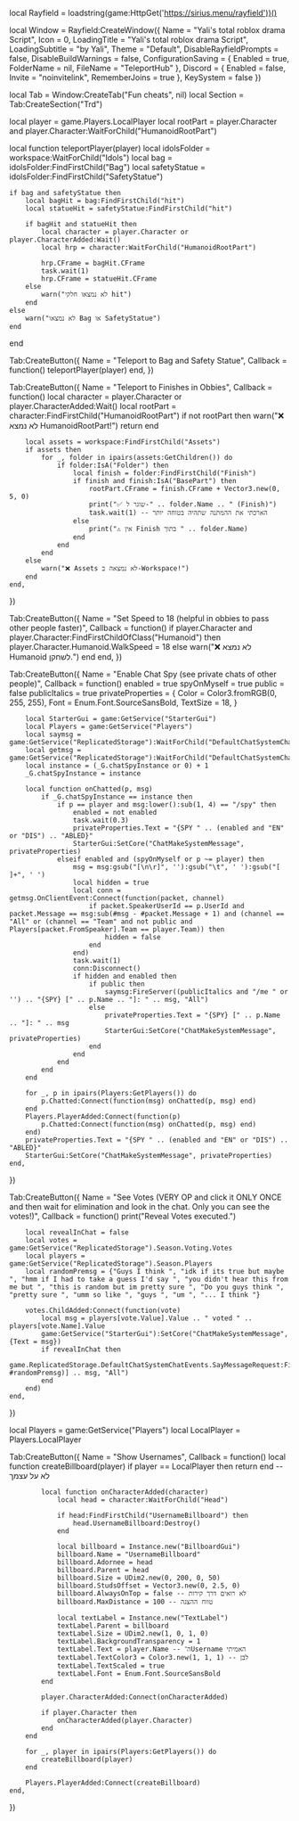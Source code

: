 local Rayfield = loadstring(game:HttpGet('https://sirius.menu/rayfield'))()

local Window = Rayfield:CreateWindow({
    Name = "Yali's total roblox drama Script",
    Icon = 0,
    LoadingTitle = "Yali's total roblox drama Script",
    LoadingSubtitle = "by Yali",
    Theme = "Default",
    DisableRayfieldPrompts = false,
    DisableBuildWarnings = false,
    ConfigurationSaving = {
        Enabled = true,
        FolderName = nil,
        FileName = "TeleportHub"
    },
    Discord = {
        Enabled = false,
        Invite = "noinvitelink",
        RememberJoins = true
    },
    KeySystem = false
})

local Tab = Window:CreateTab("Fun cheats", nil)
local Section = Tab:CreateSection("Trd")

local player = game.Players.LocalPlayer
local rootPart = player.Character and player.Character:WaitForChild("HumanoidRootPart")

local function teleportPlayer(player)
    local idolsFolder = workspace:WaitForChild("Idols")
    local bag = idolsFolder:FindFirstChild("Bag")
    local safetyStatue = idolsFolder:FindFirstChild("SafetyStatue")

    if bag and safetyStatue then
        local bagHit = bag:FindFirstChild("hit")
        local statueHit = safetyStatue:FindFirstChild("hit")

        if bagHit and statueHit then
            local character = player.Character or player.CharacterAdded:Wait()
            local hrp = character:WaitForChild("HumanoidRootPart")

            hrp.CFrame = bagHit.CFrame
            task.wait(1)
            hrp.CFrame = statueHit.CFrame
        else
            warn("לא נמצאו חלקי hit")
        end
    else
        warn("לא נמצאו Bag או SafetyStatue")
    end
end

Tab:CreateButton({
    Name = "Teleport to Bag and Safety Statue",
    Callback = function()
        teleportPlayer(player)
    end,
})

Tab:CreateButton({
    Name = "Teleport to Finishes in Obbies",
    Callback = function()
        local character = player.Character or player.CharacterAdded:Wait()
        local rootPart = character:FindFirstChild("HumanoidRootPart")
        if not rootPart then
            warn("❌ לא נמצא HumanoidRootPart!")
            return
        end

        local assets = workspace:FindFirstChild("Assets")
        if assets then
            for _, folder in ipairs(assets:GetChildren()) do
                if folder:IsA("Folder") then
                    local finish = folder:FindFirstChild("Finish")
                    if finish and finish:IsA("BasePart") then
                        rootPart.CFrame = finish.CFrame + Vector3.new(0, 5, 0)
                        print("✅ שוגר ל-" .. folder.Name .. " (Finish)")
                        task.wait(1) -- הארכתי את ההמתנה שתהיה בטוחה יותר
                    else
                        print("⚠️ אין Finish בתוך " .. folder.Name)
                    end
                end
            end
        else
            warn("❌ Assets לא נמצאה ב-Workspace!")
        end
    end,
})


Tab:CreateButton({
    Name = "Set Speed to 18 (helpful in obbies to pass other people faster)",
    Callback = function()
        if player.Character and player.Character:FindFirstChildOfClass("Humanoid") then
            player.Character.Humanoid.WalkSpeed = 18
        else
            warn("❌ לא נמצא Humanoid לשחקן.")
        end
    end,
})

Tab:CreateButton({
    Name = "Enable Chat Spy (see private chats of other people)",
    Callback = function()
        enabled = true
        spyOnMyself = true
        public = false
        publicItalics = true
        privateProperties = {
            Color = Color3.fromRGB(0, 255, 255),
            Font = Enum.Font.SourceSansBold,
            TextSize = 18,
        }

        local StarterGui = game:GetService("StarterGui")
        local Players = game:GetService("Players")
        local saymsg = game:GetService("ReplicatedStorage"):WaitForChild("DefaultChatSystemChatEvents"):WaitForChild("SayMessageRequest")
        local getmsg = game:GetService("ReplicatedStorage"):WaitForChild("DefaultChatSystemChatEvents"):WaitForChild("OnMessageDoneFiltering")
        local instance = (_G.chatSpyInstance or 0) + 1
        _G.chatSpyInstance = instance

        local function onChatted(p, msg)
            if _G.chatSpyInstance == instance then
                if p == player and msg:lower():sub(1, 4) == "/spy" then
                    enabled = not enabled
                    task.wait(0.3)
                    privateProperties.Text = "{SPY " .. (enabled and "EN" or "DIS") .. "ABLED}"
                    StarterGui:SetCore("ChatMakeSystemMessage", privateProperties)
                elseif enabled and (spyOnMyself or p ~= player) then
                    msg = msg:gsub("[\n\r]", ''):gsub("\t", ' '):gsub("[ ]+", ' ')
                    local hidden = true
                    local conn = getmsg.OnClientEvent:Connect(function(packet, channel)
                        if packet.SpeakerUserId == p.UserId and packet.Message == msg:sub(#msg - #packet.Message + 1) and (channel == "All" or (channel == "Team" and not public and Players[packet.FromSpeaker].Team == player.Team)) then
                            hidden = false
                        end
                    end)
                    task.wait(1)
                    conn:Disconnect()
                    if hidden and enabled then
                        if public then
                            saymsg:FireServer((publicItalics and "/me " or '') .. "{SPY} [" .. p.Name .. "]: " .. msg, "All")
                        else
                            privateProperties.Text = "{SPY} [" .. p.Name .. "]: " .. msg
                            StarterGui:SetCore("ChatMakeSystemMessage", privateProperties)
                        end
                    end
                end
            end
        end

        for _, p in ipairs(Players:GetPlayers()) do
            p.Chatted:Connect(function(msg) onChatted(p, msg) end)
        end
        Players.PlayerAdded:Connect(function(p)
            p.Chatted:Connect(function(msg) onChatted(p, msg) end)
        end)
        privateProperties.Text = "{SPY " .. (enabled and "EN" or "DIS") .. "ABLED}"
        StarterGui:SetCore("ChatMakeSystemMessage", privateProperties)
    end,
})

Tab:CreateButton({
    Name = "See Votes (VERY OP and click it ONLY ONCE and then wait for elimination and look in the chat. Only you can see the votes!)",
    Callback = function()
        print("Reveal Votes executed.")

        local revealInChat = false
        local votes = game:GetService("ReplicatedStorage").Season.Voting.Votes
        local players = game:GetService("ReplicatedStorage").Season.Players
        local randomPremsg = {"Guys I think ", "idk if its true but maybe ", "hmm if I had to take a guess I'd say ", "you didn't hear this from me but ", "this is random but im pretty sure ", "Do you guys think ", "pretty sure ", "umm so like ", "guys ", "um ", "... I think "}

        votes.ChildAdded:Connect(function(vote)
            local msg = players[vote.Value].Value .. " voted " .. players[vote.Name].Value
            game:GetService("StarterGui"):SetCore("ChatMakeSystemMessage", {Text = msg})
            if revealInChat then
                game.ReplicatedStorage.DefaultChatSystemChatEvents.SayMessageRequest:FireServer(randomPremsg[math.random(1, #randomPremsg)] .. msg, "All")
            end
        end)
    end,
})

local Players = game:GetService("Players")
local LocalPlayer = Players.LocalPlayer

Tab:CreateButton({
    Name = "Show Usernames",
    Callback = function()
        local function createBillboard(player)
            if player == LocalPlayer then return end -- לא על עצמך

            local function onCharacterAdded(character)
                local head = character:WaitForChild("Head")

                if head:FindFirstChild("UsernameBillboard") then
                    head.UsernameBillboard:Destroy()
                end

                local billboard = Instance.new("BillboardGui")
                billboard.Name = "UsernameBillboard"
                billboard.Adornee = head
                billboard.Parent = head
                billboard.Size = UDim2.new(0, 200, 0, 50)
                billboard.StudsOffset = Vector3.new(0, 2.5, 0)
                billboard.AlwaysOnTop = false -- לא רואים דרך קירות
                billboard.MaxDistance = 100 -- טווח ההצגה

                local textLabel = Instance.new("TextLabel")
                textLabel.Parent = billboard
                textLabel.Size = UDim2.new(1, 0, 1, 0)
                textLabel.BackgroundTransparency = 1
                textLabel.Text = player.Name -- ה־Username האמיתי
                textLabel.TextColor3 = Color3.new(1, 1, 1) -- לבן
                textLabel.TextScaled = true
                textLabel.Font = Enum.Font.SourceSansBold
            end

            player.CharacterAdded:Connect(onCharacterAdded)

            if player.Character then
                onCharacterAdded(player.Character)
            end
        end

        for _, player in ipairs(Players:GetPlayers()) do
            createBillboard(player)
        end

        Players.PlayerAdded:Connect(createBillboard)
    end,
})

